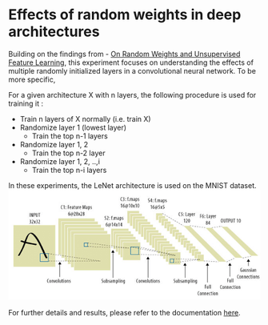 # Effects of random weights in deep architectures

Building on the findings from - [On Random Weights and Unsupervised Feature Learning](http://www.robotics.stanford.edu/~ang/papers/nipsdlufl10-RandomWeights.pdf), this experiment focuses on understanding the effects of multiple randomly initialized layers in a convolutional neural network. To be more specific,

For a given architecture X with n layers, the following procedure is used for training it :
* Train n layers of X normally (i.e. train X)
* Randomize layer 1 (lowest layer)
  * Train the top n-1 layers
* Randomize layer 1, 2 
  * Train the top n-2 layer
* Randomize layer 1, 2, ..,i
  * Train the top n-i layers 
  
In these experiments, the LeNet architecture is used on the MNIST dataset.
![Image of LeNet](/images/lenet.png)

For further details and results, please refer to the documentation [here](https://docs.google.com/document/d/1aB84TNnqIferAaw2JsLEp2fTc1ilPJdweg3Q_5Jmr0U/edit?usp=sharing).

